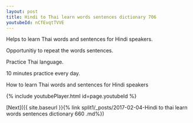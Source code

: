 ```yaml
---
layout: post
title: Hindi to Thai learn words sentences dictionary 706 
youtubeId: nCfEvqtTVVE
---
```

 
 
Helps to learn Thai words and sentences for Hindi speakers.

Opportunitiy to repeat the words sentences. 

Practice Thai language. 
 
10 minutes practice every day. 
 
How to learn Thai words and sentences for Hindi speakers 
 
{% include youtubePlayer.html id=page.youtubeId %}
 
 
[Next]({{ site.baseurl }}{% link  split1/_posts/2017-02-04-Hindi to thai learn words sentences dictionary 660 .md%})
 
